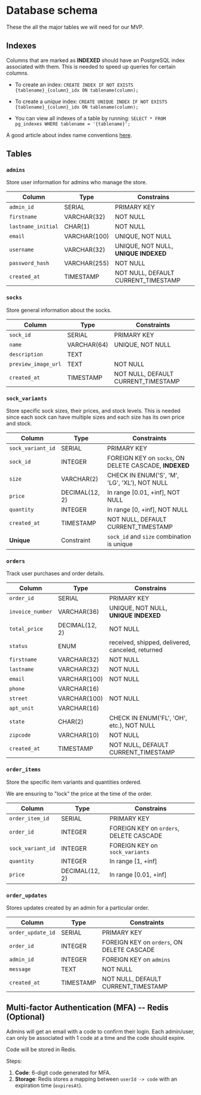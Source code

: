 # Database schema

These the all the major tables we will need for our MVP.

## Indexes

Columns that are marked as **INDEXED** should have an PostgreSQL index associated with them. This is needed to speed up queries for certain columns.

- To create an index: `CREATE INDEX IF NOT EXISTS {tablename}_{column}_idx ON tablename(column);`

- To create a _unique_ index: `CREATE UNIQUE INDEX IF NOT EXISTS {tablename}_{column}_idx ON tablename(column);`

- You can view all indexes of a table by running: `SELECT * FROM pg_indexes WHERE tablename = '{tablename}';`

A good article about index name conventions [here](https://dum80409.medium.com/postgres-index-naming-a19e30f1a237).

## Tables

### `admins`

Store user information for admins who manage the store.

| Column             | Type         | Constrains                           |
| ------------------ | ------------ | ------------------------------------ |
| `admin_id`         | SERIAL       | PRIMARY KEY                          |
| `firstname`        | VARCHAR(32)  | NOT NULL                             |
| `lastname_initial` | CHAR(1)      | NOT NULL                             |
| `email`            | VARCHAR(100) | UNIQUE, NOT NULL                     |
| `username`         | VARCHAR(32)  | UNIQUE, NOT NULL, **UNIQUE INDEXED** |
| `password_hash`    | VARCHAR(255) | NOT NULL                             |
| `created_at`       | TIMESTAMP    | NOT NULL, DEFAULT CURRENT_TIMESTAMP  |

### `socks`

Store general information about the socks.

| Column              | Type        | Constraints                         |
| ------------------- | ----------- | ----------------------------------- |
| `sock_id`           | SERIAL      | PRIMARY KEY                         |
| `name`              | VARCHAR(64) | UNIQUE, NOT NULL                    |
| `description`       | TEXT        |                                     |
| `preview_image_url` | TEXT        | NOT NULL                            |
| `created_at`        | TIMESTAMP   | NOT NULL, DEFAULT CURRENT_TIMESTAMP |

### `sock_variants`

Store specific sock sizes, their prices, and stock levels.
This is needed since each sock can have multiple sizes and each size has its own price and stock.

| Column            | Type           | Constraints                                            |
| ----------------- | -------------- | ------------------------------------------------------ |
| `sock_variant_id` | SERIAL         | PRIMARY KEY                                            |
| `sock_id`         | INTEGER        | FOREIGN KEY on `socks`, ON DELETE CASCADE, **INDEXED** |
| `size`            | VARCHAR(2)     | CHECK IN ENUM('S', 'M', 'LG', 'XL'), NOT NULL          |
| `price`           | DECIMAL(12, 2) | In range [0.01, +inf], NOT NULL                        |
| `quantity`        | INTEGER        | In range [0, +inf], NOT NULL                           |
| `created_at`      | TIMESTAMP      | NOT NULL, DEFAULT CURRENT_TIMESTAMP                    |
| **Unique**        | Constraint     | `sock_id` and `size` combination is unique             |

### `orders`

Track user purchases and order details.

| Column           | Type           | Constrains                                       |
| ---------------- | -------------- | ------------------------------------------------ |
| `order_id`       | SERIAL         | PRIMARY KEY                                      |
| `invoice_number` | VARCHAR(36)    | UNIQUE, NOT NULL, **UNIQUE INDEXED**             |
| `total_price`    | DECIMAL(12, 2) | NOT NULL                                         |
| `status`         | ENUM           | received, shipped, delivered, canceled, returned |
| `firstname`      | VARCHAR(32)    | NOT NULL                                         |
| `lastname`       | VARCHAR(32)    | NOT NULL                                         |
| `email`          | VARCHAR(100)   | NOT NULL                                         |
| `phone`          | VARCHAR(16)    |                                                  |
| `street`         | VARCHAR(100)   | NOT NULL                                         |
| `apt_unit`       | VARCHAR(16)    |                                                  |
| `state`          | CHAR(2)        | CHECK IN ENUM('FL', 'OH', etc.), NOT NULL        |
| `zipcode`        | VARCHAR(10)    | NOT NULL                                         |
| `created_at`     | TIMESTAMP      | NOT NULL, DEFAULT CURRENT_TIMESTAMP              |

### `order_items`

Store the specific item variants and quantities ordered.

We are ensuring to "lock" the price at the time of the order.

| Column            | Type           | Constrains                              |
| ----------------- | -------------- | --------------------------------------- |
| `order_item_id`   | SERIAL         | PRIMARY KEY                             |
| `order_id`        | INTEGER        | FOREIGN KEY on `orders`, DELETE CASCADE |
| `sock_variant_id` | INTEGER        | FOREIGN KEY on `sock_variants`          |
| `quantity`        | INTEGER        | In range [1, +inf]                      |
| `price`           | DECIMAL(12, 2) | In range [0.01, +inf]                   |

### `order_updates`

Stores updates created by an admin for a particular order.

| Column            | Type      | Constraints                                |
| ----------------- | --------- | ------------------------------------------ |
| `order_update_id` | SERIAL    | PRIMARY KEY                                |
| `order_id`        | INTEGER   | FOREIGN KEY on `orders`, ON DELETE CASCADE |
| `admin_id`        | INTEGER   | FOREIGN KEY on `admins`                    |
| `message`         | TEXT      | NOT NULL                                   |
| `created_at`      | TIMESTAMP | NOT NULL, DEFAULT CURRENT_TIMESTAMP        |

## Multi-factor Authentication (MFA) -- Redis (Optional)

Admins will get an email with a code to confirm their login.
Each admin/user, can only be associated with 1 code at a time and the code should expire.

Code will be stored in Redis.

Steps:

1. **Code**: 6-digit code generated for MFA.
2. **Storage**: Redis stores a mapping between `userId -> code` with an expiration time (`expiresAt`).
